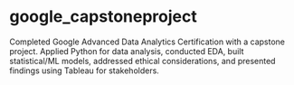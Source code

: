 # google_capstoneproject
Completed Google Advanced Data Analytics Certification with a capstone project. Applied Python for data analysis, conducted EDA, built statistical/ML models, addressed ethical considerations, and presented findings using Tableau for stakeholders.
